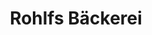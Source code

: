 ---
title: "Rohlfs Bäckerei"
url: /hamburg/rohlfs-baeckerei-fuhlsbuettler-strasse/
shop: Bäckerei
---